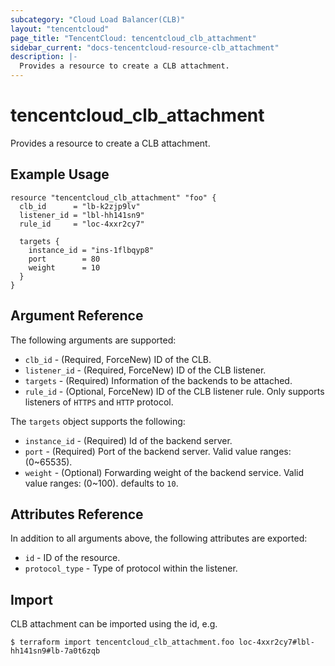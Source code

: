 ```yaml
---
subcategory: "Cloud Load Balancer(CLB)"
layout: "tencentcloud"
page_title: "TencentCloud: tencentcloud_clb_attachment"
sidebar_current: "docs-tencentcloud-resource-clb_attachment"
description: |-
  Provides a resource to create a CLB attachment.
---
```


# tencentcloud_clb_attachment

Provides a resource to create a CLB attachment.

## Example Usage

```hcl
resource "tencentcloud_clb_attachment" "foo" {
  clb_id      = "lb-k2zjp9lv"
  listener_id = "lbl-hh141sn9"
  rule_id     = "loc-4xxr2cy7"

  targets {
    instance_id = "ins-1flbqyp8"
    port        = 80
    weight      = 10
  }
}
```

## Argument Reference

The following arguments are supported:

* `clb_id` - (Required, ForceNew) ID of the CLB.
* `listener_id` - (Required, ForceNew) ID of the CLB listener.
* `targets` - (Required) Information of the backends to be attached.
* `rule_id` - (Optional, ForceNew) ID of the CLB listener rule. Only supports listeners of `HTTPS` and `HTTP` protocol.

The `targets` object supports the following:

* `instance_id` - (Required) Id of the backend server.
* `port` - (Required) Port of the backend server. Valid value ranges: (0~65535).
* `weight` - (Optional) Forwarding weight of the backend service. Valid value ranges: (0~100). defaults to `10`.

## Attributes Reference

In addition to all arguments above, the following attributes are exported:

* `id` - ID of the resource.
* `protocol_type` - Type of protocol within the listener.


## Import

CLB attachment can be imported using the id, e.g.

```
$ terraform import tencentcloud_clb_attachment.foo loc-4xxr2cy7#lbl-hh141sn9#lb-7a0t6zqb
```


